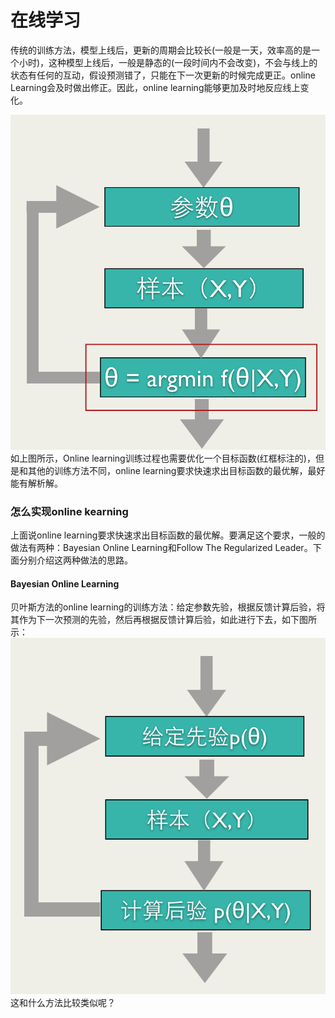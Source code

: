 # 在线学习

传统的训练方法，模型上线后，更新的周期会比较长\(一般是一天，效率高的是一个小时\)，这种模型上线后，一般是静态的\(一段时间内不会改变\)，不会与线上的状态有任何的互动，假设预测错了，只能在下一次更新的时候完成更正。online Learning会及时做出修正。因此，online learning能够更加及时地反应线上变化。

![](/assets/Online_Learning_1.png)  
如上图所示，Online learning训练过程也需要优化一个目标函数\(红框标注的\)，但是和其他的训练方法不同，online learning要求快速求出目标函数的最优解，最好能有解析解。

### 怎么实现online kearning

上面说online  learning要求快速求出目标函数的最优解。要满足这个要求，一般的做法有两种：Bayesian Online Learning和Follow The Regularized Leader。下面分别介绍这两种做法的思路。

#### Bayesian Online Learning
贝叶斯方法的online learning的训练方法：给定参数先验，根据反馈计算后验，将其作为下一次预测的先验，然后再根据反馈计算后验，如此进行下去，如下图所示：  
![](/assets/online_learning_Bayesian.png)
这和什么方法比较类似呢？  



